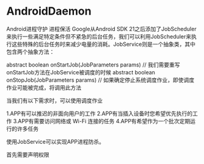 # AndroidDaemon
Android进程守护 进程保活
Google从Android SDK 21之后添加了JobScheduler来执行一些满足特定条件但不紧急的后台任务，我们可以利用JobScheduler来执行这些特殊的后台任务时来减少电量的消耗。JobService则是一个抽象类，其中包含两个抽象方法：

abstract boolean onStartJob(JobParameters params)
// 我们需要重写onStartJob方法在JobService被调度的时候
abstract boolean onStopJob(JobParameters params)
// 如果确定停止系统调度作业，即使调度作业可能被完成，将调用此方法

当我们有以下需求时，可以使用调度作业

   1.APP有可以推迟的非面向用户的工作
   2.APP有当插入设备时您希望优先执行的工作
   3.APP有需要访问网络或 Wi-Fi 连接的任务
   4.APP有希望作为一个批次定期运行的许多任务

使用JobService可以实现APP进程防杀。

首先需要声明权限
   <uses-permission android:name="android.permission.RECEIVE_BOOT_COMPLETED"/>
